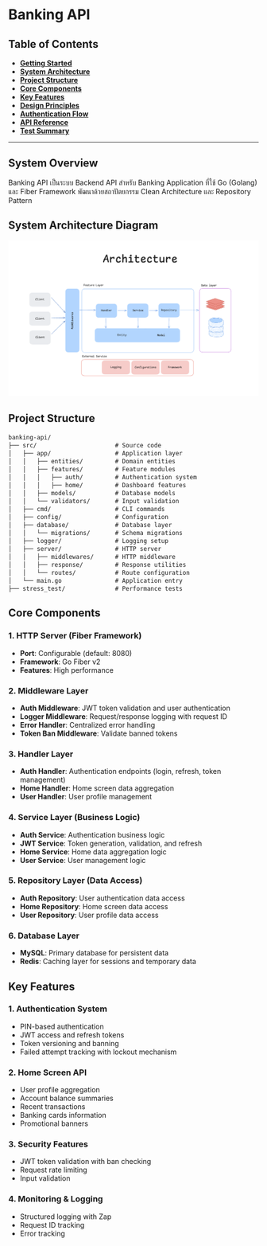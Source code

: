 # Banking API 

## Table of Contents
- [**Getting Started**](#1-getting-started)
- [**System Architecture**](#system-architecture)
- [**Project Structure**](#project-structure)
- [**Core Components**](#core-components)
- [**Key Features**](#key-features)
- [**Design Principles**](#2-design-principles)
- [**Authentication Flow**](#3-authentication-flow)
- [**API Reference**](#4-api-reference)
- [**Test Summary**](#5-test-summary)

---

## System Overview

Banking API เป็นระบบ Backend API สำหรับ Banking Application ที่ใช้ Go (Golang) และ Fiber Framework พัฒนาด้วยสถาปัตยกรรม Clean Architecture และ Repository Pattern

## System Architecture Diagram
![architecture](docs/architechture.png)

## Project Structure

```
banking-api/
├── src/                      # Source code
│   ├── app/                  # Application layer
│   │   ├── entities/         # Domain entities
│   │   ├── features/         # Feature modules
│   │   │   ├── auth/         # Authentication system
│   │   │   ├── home/         # Dashboard features
│   │   ├── models/           # Database models
│   │   └── validators/       # Input validation
│   ├── cmd/                  # CLI commands
│   ├── config/               # Configuration
│   ├── database/             # Database layer
│   │   └── migrations/       # Schema migrations
│   ├── logger/               # Logging setup
│   ├── server/               # HTTP server
│   │   ├── middlewares/      # HTTP middleware
│   │   ├── response/         # Response utilities
│   │   └── routes/           # Route configuration
│   └── main.go               # Application entry
├── stress_test/              # Performance tests
```
## Core Components
### 1. HTTP Server (Fiber Framework)
- **Port**: Configurable (default: 8080)
- **Framework**: Go Fiber v2
- **Features**: High performance

### 2. Middleware Layer
- **Auth Middleware**: JWT token validation and user authentication
- **Logger Middleware**: Request/response logging with request ID
- **Error Handler**: Centralized error handling
- **Token Ban Middleware**: Validate banned tokens

### 3. Handler Layer
- **Auth Handler**: Authentication endpoints (login, refresh, token management)
- **Home Handler**: Home screen data aggregation
- **User Handler**: User profile management

### 4. Service Layer (Business Logic)
- **Auth Service**: Authentication business logic
- **JWT Service**: Token generation, validation, and refresh
- **Home Service**: Home data aggregation logic
- **User Service**: User management logic

### 5. Repository Layer (Data Access)
- **Auth Repository**: User authentication data access
- **Home Repository**: Home screen data access
- **User Repository**: User profile data access

### 6. Database Layer
- **MySQL**: Primary database for persistent data
- **Redis**: Caching layer for sessions and temporary data


## Key Features

### 1. Authentication System
- PIN-based authentication
- JWT access and refresh tokens
- Token versioning and banning
- Failed attempt tracking with lockout mechanism

### 2. Home Screen API
- User profile aggregation
- Account balance summaries
- Recent transactions
- Banking cards information
- Promotional banners

### 3. Security Features
- JWT token validation with ban checking
- Request rate limiting
- Input validation

### 4. Monitoring & Logging
- Structured logging with Zap
- Request ID tracking
- Error tracking